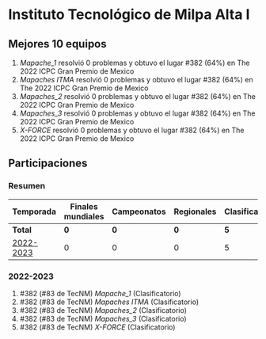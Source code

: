 ---
---

# Instituto Tecnológico de Milpa Alta I

## Mejores 10 equipos

1. _Mapache_1_ resolvió 0 problemas y obtuvo el lugar #382 (64%) en The 2022 ICPC Gran Premio de Mexico
1. _Mapaches ITMA_ resolvió 0 problemas y obtuvo el lugar #382 (64%) en The 2022 ICPC Gran Premio de Mexico
1. _Mapaches_2_ resolvió 0 problemas y obtuvo el lugar #382 (64%) en The 2022 ICPC Gran Premio de Mexico
1. _Mapaches_3_ resolvió 0 problemas y obtuvo el lugar #382 (64%) en The 2022 ICPC Gran Premio de Mexico
1. _X-FORCE_ resolvió 0 problemas y obtuvo el lugar #382 (64%) en The 2022 ICPC Gran Premio de Mexico

## Participaciones

### Resumen

| Temporada | Finales mundiales | Campeonatos | Regionales | Clasificatorios | Equipos |
| --- | --- | --- | --- | --- | --- |
| **Total** | **0** | **0** | **0** | **5** | **5** |
| [2022-2023](#2022-2023) | 0 | 0 | 0 | 5 | 5 |

### 2022-2023

1. #382 (#83 de TecNM) _Mapache_1_ (Clasificatorio)
1. #382 (#83 de TecNM) _Mapaches ITMA_ (Clasificatorio)
1. #382 (#83 de TecNM) _Mapaches_2_ (Clasificatorio)
1. #382 (#83 de TecNM) _Mapaches_3_ (Clasificatorio)
1. #382 (#83 de TecNM) _X-FORCE_ (Clasificatorio)



